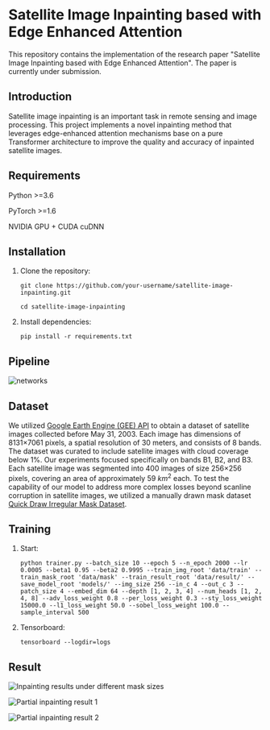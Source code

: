 # Satellite Image Inpainting based with Edge Enhanced Attention
This repository contains the implementation of the research paper "Satellite Image Inpainting based with Edge Enhanced Attention". The paper is currently under submission.

## Introduction
Satellite image inpainting is an important task in remote sensing and image processing. This project implements a novel inpainting method that leverages edge-enhanced attention mechanisms base on a pure Transformer architecture to improve the quality and accuracy of inpainted satellite images.

## Requirements
Python >=3.6

PyTorch >=1.6

NVIDIA GPU + CUDA cuDNN

## Installation
1. Clone the repository:
   
   ```git clone https://github.com/your-username/satellite-image-inpainting.git```

   ```cd satellite-image-inpainting```
  
2. Install dependencies:
   
   ```pip install -r requirements.txt```

## Pipeline
![networks](example/Fig2_1Column_Networks_structure.jpg)
  
## Dataset

We utilized [Google Earth Engine (GEE) API](https://doi.org/10.1016/j.rse.2017.06.031) to obtain a dataset of satellite images collected before May 31, 2003. Each image has dimensions of 8131×7061 pixels, a spatial resolution of 30 meters, and consists of 8 bands. The dataset was curated to include satellite images with cloud coverage below 1%. Our experiments focused specifically on bands B1, B2, and B3. Each satellite image was segmented into 400 images of size 256×256 pixels, covering an area of approximately 59 $km^2$ each. To test the capability of our model to address more complex losses beyond scanline corruption in satellite images, we utilized a manually drawn mask dataset [Quick Draw Irregular Mask Dataset](https://github.com/karfly/qd-imd).

## Training

1. Start:

   ```python trainer.py --batch_size 10 --epoch 5 --n_epoch 2000 --lr 0.0005 --beta1 0.95 --beta2 0.9995 --train_img_root 'data/train' --train_mask_root 'data/mask' --train_result_root 'data/result/' --save_model_root 'models/' --img_size 256 --in_c 4 --out_c 3 --patch_size 4 --embed_dim 64 --depth [1, 2, 3, 4] --num_heads [1, 2, 4, 8] --adv_loss_weight 0.8 --per_loss_weight 0.3 --sty_loss_weight 15000.0 --l1_loss_weight 50.0 --sobel_loss_weight 100.0 --sample_interval 500```

2. Tensorboard:
   
   ```tensorboard --logdir=logs```

## Result
![Inpainting results under different mask sizes](example/Fig5_1Column_Qualitative_comparison1.jpg)

![Partial inpainting result 1](example/FigA2_1Column_Inpainting_image_local.jpg)

![Partial inpainting result 2](example/FigA3_1Column_Inpainting_image_local.jpg)



